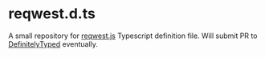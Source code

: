 # reqwest.d.ts

A small repository for [reqwest.js](https://github.com/ded/reqwest) Typescript definition file. Will submit PR to [DefinitelyTyped](https://github.com/DefinitelyTyped/DefinitelyTyped) eventually.
